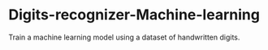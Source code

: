 # Digits-recognizer-Machine-learning
Train a machine learning model using a dataset of handwritten digits.
